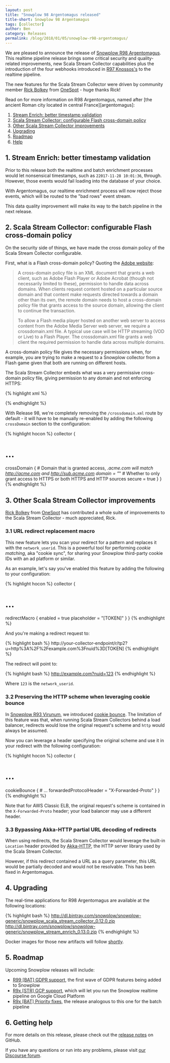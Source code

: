 ```yaml
---
layout: post
title: "Snowplow 98 Argentomagus released"
title-short: Snowplow 98 Argentomagus
tags: [collector]
author: Ben
category: Releases
permalink: /blog/2018/01/05/snowplow-r98-argentomagus/
---
```


We are pleased to announce the release of [Snowplow R98 Argentomagus][release-notes]. This realtime pipeline release brings some critical security and quality-related improvements, new Scala Stream Collector capabilities plus the introduction of the four webhooks introduced in [R97 Knossos's][r97] to the realtime pipeline.

The new features for the Scala Stream Collector were driven by community member [Rick Bolkey][rbolkey] from [OneSpot][onespot] - huge thanks Rick!

Read on for more information on R98 Argentomagus, named after [the ancient Roman city located in central France][argentomagus]:

<!--more-->

1. [Stream Enrich: better timestamp validation](#ts)
2. [Scala Stream Collector: configurable Flash cross-domain policy](#flash)
3. [Other Scala Stream Collector improvements](#ssc)
4. [Upgrading](#upgrading)
5. [Roadmap](#roadmap)
6. [Help](#help)

<h2 id="ts">1. Stream Enrich: better timestamp validation</h2>

Prior to this release both the realtime and batch enrichment processes would let nonsensical
timestamps, such as `22017-11-28 10:01:36`, through. However, those events would fail loading into
the database of your choice.

With Argentomagus, our realtime enrichment process will now reject those events, which will be routed to the "bad rows" event stream.

This data quality improvement will make its way to the batch pipeline in the next release.

<h2 id="flash">2. Scala Stream Collector: configurable Flash cross-domain policy</h2>

On the security side of things, we have made the cross domain policy of the Scala Stream Collector
configurable.

First, what is a Flash cross-domain policy? Quoting the [Adobe website][cross-domain]:

> A cross-domain policy file is an XML document that grants a web client, such as Adobe Flash Player
or Adobe Acrobat (though not necessarily limited to these), permission to handle data across
domains. When clients request content hosted on a particular source domain and that content make
requests directed towards a domain other than its own, the remote domain needs to host a
cross-domain policy file that grants access to the source domain, allowing the client to continue
the transaction.
>
> To allow a Flash media player hosted on another web server to access content from the Adobe Media
Server web server, we require a crossdomain.xml file. A typical use case will be HTTP streaming
(VOD or Live) to a Flash Player. The crossdomain.xml file grants a web client the required
permission to handle data across multiple domains.

A cross-domain policy file gives the necessary permissions when, for example, you are trying to make
a request to a Snowplow collector from a Flash game given that both are running on different hosts.

The Scala Stream Collector embeds what was a very permissive cross-domain policy file, giving
permission to any domain and not enforcing HTTPS:

{% highlight xml %}
<?xml version="1.0"?>
<cross-domain-policy>
  <allow-access-from domain="*" secure="false" />
</cross-domain-policy>
{% endhighlight %}

With Release 98, we're completely removing the `/crossdomain.xml` route by default - it will have
to be manually re-enabled by adding the following `crossDomain` section to the configuration:

{% highlight hocon %}
collector {
  # ...
  crossDomain {
    # Domain that is granted access, *.acme.com will match http://acme.com and http://sub.acme.com
    domain = "*"
    # Whether to only grant access to HTTPS or both HTTPS and HTTP sources
    secure = true
  }
}
{% endhighlight %}

<h2 id="ssc">3. Other Scala Stream Collector improvements</h2>

[Rick Bolkey][rbolkey] from [OneSpot][onespot] has contributed a whole suite of improvements to the Scala Stream Collector -
much appreciated, Rick.

<h3 id="replacement-macro">3.1 URL redirect replacement macro</h3>

This new feature lets you scan your redirect for a pattern and replaces it with the `network_userid`. This is a powerful tool for performing *cookie matching*, aka "cookie sync", for sharing your Snowplow third-party cookie IDs with an ad platform or similar.

As an example, let's say you've enabled this feature by adding the following to your configuration:

{% highlight hocon %}
collector {
  # ...
  redirectMacro {
    enabled = true
    placeholder = "[TOKEN]"
  }
}
{% endhighlight %}

And you're making a redirect request to:

{% highlight bash %}
http://your-collector-endpoint/r/tp2?u=http%3A%2F%2Fexample.com%3Fnuid%3D[TOKEN]
{% endhighlight %}

The redirect will point to:

{% highlight bash %}
http://example.com?nuid=123
{% endhighlight %}

Where `123` is the `network_userid`.

<h3 id="scheme">3.2 Preserving the HTTP scheme when leveraging cookie bounce</h3>

In [Snowplow R93 Virunum][r93], we introduced [cookie bounce][cookie-bounce]. The limitation of this feature was
that, when running Scala Stream Collectors behind a load balancer, redirects would lose the original
request's scheme and `http` would always be assumed.

Now you can leverage a header specifying the original scheme and use it in your redirect with
the following configuration:

{% highlight hocon %}
collector {
  # ...
  cookieBounce {
    # ...
    forwardedProtocolHeader = "X-Forwarded-Proto"
  }
}
{% endhighlight %}

Note that for AWS Classic ELB, the original request's scheme is contained in the `X-Forwarded-Proto` header; your load balancer may use a different header.

<h3 id="redirect">3.3 Bypassing Akka-HTTP partial URL decoding of redirects</h3>

When using redirects, the Scala Stream Collector would leverage the built-in `Location` header
provided by [Akka-HTTP][akka-http], the HTTP server library used by the Scala Stream Collector.

However, if this redirect contained a URL as a query parameter, this URL would be partially
decoded and would not be resolvable. This has been fixed in Argentomagus.

<h2 id="upgrading">4. Upgrading</h2>

The real-time applications for R98 Argentomagus are available at the following locations:

{% highlight bash %}
http://dl.bintray.com/snowplow/snowplow-generic/snowplow_scala_stream_collector_0.12.0.zip
http://dl.bintray.com/snowplow/snowplow-generic/snowplow_stream_enrich_0.13.0.zip
{% endhighlight %}

Docker images for those new artifacts will follow [shortly][docker-rel-3].

<h2 id="roadmap">5. Roadmap</h2>

Upcoming Snowplow releases will include:

* [R99 [BAT] GDPR support][r99-gdpr], the first wave of GDPR features being added to Snowplow
* [R9x [STR] GCP support][r9x-gcp], which will let you run the Snowplow realtime pipeline on
Google Cloud Platform
* [R9x [BAT] Priority fixes][r9x-bat], the release analogous to this one for the batch pipeline

<h2 id="help">6. Getting help</h2>

For more details on this release, please check out the [release notes][release-notes] on GitHub.

If you have any questions or run into any problems, please visit [our Discourse forum][discourse].


[r93]: https://snowplowanalytics.com/blog/2017/10/03/snowplow-r93-virunum-released-realtime-pipeline-refresh/
[r97]: https://snowplowanalytics.com/blog/2017/12/18/snowplow-r97-knsossos-released/

[release-notes]: https://github.com/snowplow/snowplow/releases/tag/r98-argentomagus
[discourse]: http://discourse.snowplowanalytics.com/

[r99-gdpr]: https://github.com/snowplow/snowplow/milestone/149
[r9x-gcp]: https://github.com/snowplow/snowplow/milestone/138
[r9x-bat]: https://github.com/snowplow/snowplow/milestone/145
[docker-rel-3]: https://github.com/snowplow/snowplow-docker/milestone/3

[cross-domain]: http://www.adobe.com/devnet/adobe-media-server/articles/cross-domain-xml-for-streaming.html
[cookie-bounce]: https://snowplowanalytics.com/blog/2017/10/03/snowplow-r93-virunum-released-realtime-pipeline-refresh/#cookie-bounce

[rbolkey]: https://github.com/rbolkey
[onespot]: https://www.onespot.com/
[akka-http]: https://doc.akka.io/docs/akka-http/current/index.html
